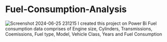 # Fuel-Consumption-Analysis
![Screenshot 2024-06-25 231215](https://github.com/MTA037/Fuel-Consumption-Analysis/assets/144056952/f42ab16a-de85-4146-b525-3aa56f4226b3)
I created this project on Power Bi
Fuel consumption data comprises of Engine size, Cylinders, Transmissions, Coemissions, Fuel type, Model, Vehicle Class, Years and Fuel Consumption
